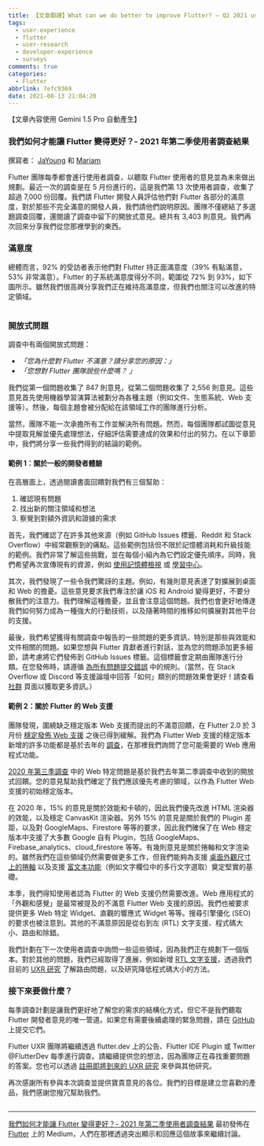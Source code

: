 ```yaml
---
title: 【文章翻譯】What can we do better to improve Flutter? — Q2 2021 user survey results
tags:
  - user-experience
  - flutter
  - user-research
  - developer-experience
  - surveys
comments: true
categories:
  - Flutter
abbrlink: 7efc9369
date: 2021-08-13 21:04:20
---
```


【文章內容使用 Gemini 1.5 Pro 自動產生】

### 我們如何才能讓 Flutter 變得更好？- 2021 年第二季使用者調查結果

撰寫者： [JaYoung](https://medium.com/@jayoung.lee) 和 [Mariam](https://medium.com/@mariam.hasnany)

Flutter 團隊每季都會進行使用者調查，以聽取 Flutter 使用者的意見並為未來做出規劃。最近一次的調查是在 5 月份進行的，這是我們第 13 次使用者調查，收集了超過 7,000 份回覆。我們請 Flutter 開發人員評估他們對 Flutter 各部分的滿意度，對於那些不完全滿意的開發人員，我們請他們說明原因。團隊不僅總結了多選題調查回覆，還閱讀了調查中留下的開放式意見。總共有 3,403 則意見。我們再次回來分享我們從您那裡學到的東西。

### 滿意度

總體而言，92% 的受訪者表示他們對 Flutter 持正面滿意度（39% 有點滿意，53% 非常滿意）。Flutter 的子系統滿意度得分不同，範圍從 72% 到 93%，如下圖所示。雖然我們很高興分享我們正在維持高滿意度，但我們也關注可以改進的特定領域。

<figure>
<img alt="" src="https://cdn-images-1.medium.com/max/1024/0*m2ihVMc99emY4hQY" />
</figure>

### 開放式問題

調查中有兩個開放式問題：

* *「您為什麼對 Flutter 不滿意？請分享您的原因：」*
* *「您想對 Flutter 團隊說些什麼嗎？ 」*

我們從第一個問題收集了 847 則意見，從第二個問題收集了 2,556 則意見。這些意見首先使用機器學習演算法被劃分為各種主題（例如文件、生態系統、Web 支援等）。然後，每個主題會被分配給在該領域工作的團隊進行分析。

當然，團隊不能一次承擔所有工作並解決所有問題。然而，每個團隊都試圖從意見中提取見解並優先處理想法，仔細評估需要達成的效果和付出的努力。在以下章節中，我們將分享一些我們得到的結論的範例。

#### 範例 1：關於一般的開發者體驗

在高層面上，透過閱讀書面回饋對我們有三個幫助：

1. 確認現有問題
2. 找出新的關注領域和想法
3. 察覺到對額外資訊和證據的需求

首先，我們確認了在許多其他來源（例如 GitHub Issues 標籤、Reddit 和 Stack Overflow）中經常觀察到的痛點。這些範例包括但不限於記憶體消耗和升級技能的範例。我們非常了解這些挑戰，並在每個小組內為它們設定優先順序。同時，我們希望再次宣傳現有的資源，例如 [使用記憶體檢視](https://flutter.dev/docs/development/tools/devtools/memory) 或 [學習中心](https://events.flutter.dev/engage/learn/beginner)。

其次，我們發現了一些令我們驚訝的主題。例如，有幾則意見表達了對擴展到桌面和 Web 的擔憂。這些意見要求我們專注於讓 iOS 和 Android 變得更好，不要分散我們的注意力。我們理解這種擔憂，並且會注意這個問題。我們也會更好地傳達我們如何努力成為一種強大的行動技術，以及隨著時間的推移如何擴展對其他平台的支援。

最後，我們希望獲得有關調查中報告的一些問題的更多資訊，特別是那些與效能和文件相關的問題。如果您想與 Flutter 貢獻者進行對話，並為您的問題添加更多細節，請考慮將它們發佈到 GitHub Issues 標籤。這個標籤會定期由團隊進行分類。在您發佈時，請遵循 [為所有問題提交錯誤](https://github.com/flutter/flutter/wiki/Issue-hygiene#file-bugs-for-everything) 中的規則。（當然，在 Stack Overflow 或 Discord 等支援論壇中回答「如何」類別的問題效果會更好！請查看 [社群](https://flutter.dev/community) 頁面以獲取更多資訊。）

#### 範例 2：關於 Flutter 的 Web 支援

團隊發現，圍繞缺乏穩定版本 Web 支援而提出的不滿意回饋，在 Flutter 2.0 於 3 月份 [穩定發佈 Web 支援](https://medium.com/flutter/flutter-web-support-hits-the-stable-milestone-d6b84e83b425) 之後已得到緩解。我們為 Flutter Web 支援的穩定版本新增的許多功能都是基於去年的 [調查](https://medium.com/flutter/flutter-on-the-web-slivers-and-platform-specific-issues-user-survey-results-from-q3-2020-f8034236b2a8)，在那裡我們詢問了您可能需要的 Web 應用程式功能。

[2020 年第三季調查](https://medium.com/flutter/flutter-on-the-web-slivers-and-platform-specific-issues-user-survey-results-from-q3-2020-f8034236b2a8) 中的 Web 特定問題是基於我們去年第二季調查中收到的開放式回饋。您的意見幫助我們確定了我們應該優先考慮的領域，以作為 Flutter Web 支援的初始穩定版本。

在 2020 年，15% 的意見是關於效能和卡頓的，因此我們優先改進 HTML 渲染器的效能，以及穩定 CanvasKit 渲染器。另外 15% 的意見是關於我們的 Plugin 差距，以及對 GoogleMaps、Firestore 等等的要求，因此我們確保了在 Web 穩定版本中支援了大多數 Google 自有 Plugin，包括 GoogleMaps、Firebase_analytics、cloud_firestore 等等。有幾則意見是關於捲軸和文字渲染的。雖然我們在這些領域仍然需要做更多工作，但我們能夠為支援 [桌面外觀尺寸上的捲軸](https://github.com/flutter/flutter/issues/70866) 以及支援 [富文本功能](https://github.com/flutter/flutter/issues/33523)（例如文字欄位中的多行文字選取）奠定堅實的基礎。

本季，我們得知使用者認為 Flutter 的 Web 支援仍然需要改進。Web 應用程式的「外觀和感覺」是最常被提及的不滿意 Flutter Web 支援的原因。我們也被要求提供更多 Web 特定 Widget、直觀的響應式 Widget 等等。搜尋引擎優化 (SEO) 的要求也被注意到。其他的不滿意原因是從右到左 (RTL) 文字支援、程式碼大小、路由和除錯。

我們計劃在下一次使用者調查中詢問一些這些領域，因為我們正在規劃下一個版本。對於其他的問題，我們已經取得了進展，例如新增 [RTL 文字支援](https://github.com/flutter/flutter/projects/159)，透過我們目前的 [UXR 研究](https://github.com/flutter/uxr/tree/master/nav2-usability) 了解路由問題，以及研究降低程式碼大小的方法。

### 接下來要做什麼？

每季調查計劃是讓我們更好地了解您的需求的結構化方式，但它不是我們聽取 Flutter 開發者意見的唯一管道。如果您有需要後續處理的緊急問題，請在 [GitHub](https://github.com/flutter/flutter/issues) 上提交它們。

Flutter UXR 團隊將繼續透過 flutter.dev 上的公告、Flutter IDE Plugin 或 Twitter @FlutterDev 每季進行調查。請繼續提供您的想法，因為團隊正在尋找重要問題的答案。您也可以透過 [註冊即將到來的 UXR 研究](https://docs.google.com/forms/d/e/1FAIpQLSe0i4De809KXVCdljGKrjMj3lxhuzbuFKCtY5PEQPCYtGxFMg/viewform) 來參與其他研究。

再次感謝所有參與本次調查並提供寶貴意見的各位。我們的目標是建立您喜歡的產品，我們感謝您撥冗幫助我們。

<img src="https://medium.com/_/stat?event=post.clientViewed&referrerSource=full_rss&postId=1037fb8f057b" width="1" height="1" alt=""><hr><p><a href="https://medium.com/flutter/what-can-we-do-better-to-improve-flutter-q2-2021-user-survey-results-1037fb8f057b">我們如何才能讓 Flutter 變得更好？- 2021 年第二季使用者調查結果</a> 最初發佈在 <a href="https://medium.com/flutter">Flutter</a> 上的 Medium，人們在那裡透過突出顯示和回應這個故事來繼續討論。</p> 
